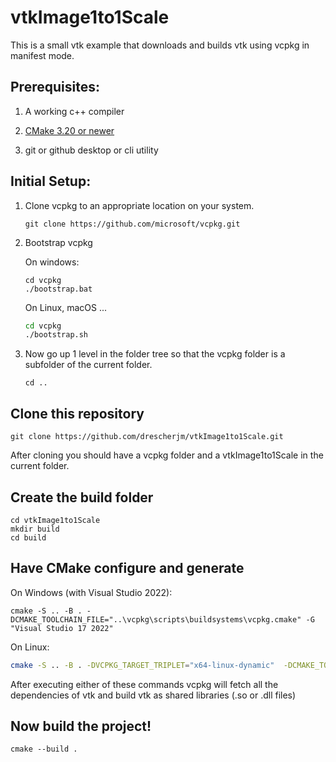 # vtkImage1to1Scale

This is a small vtk example that downloads and builds vtk using vcpkg in manifest mode.

## Prerequisites:

1. A working c++ compiler

2. [CMake 3.20 or newer](https://cmake.org/download/)

3. git or github desktop or cli utility

## Initial Setup:

1. Clone vcpkg to an appropriate location on your system.
   
   ```shell
   git clone https://github.com/microsoft/vcpkg.git
   ```
2. Bootstrap vcpkg
   
   On windows:
   
   ```shell
   cd vcpkg
   ./bootstrap.bat
   ```
   
   On Linux, macOS ...
   
   ```bash
   cd vcpkg
   ./bootstrap.sh
   ```
3. Now go up 1 level in the folder tree so that the vcpkg folder is a subfolder of the current folder.
   ```shell
   cd ..
   ```
## Clone this repository
```shell
git clone https://github.com/drescherjm/vtkImage1to1Scale.git
```
After cloning you should have a vcpkg folder and a vtkImage1to1Scale in the current folder.

## Create the build folder
```shell
cd vtkImage1to1Scale
mkdir build
cd build
```
## Have CMake configure and generate
On Windows (with Visual Studio 2022): 
```shell
cmake -S .. -B . -DCMAKE_TOOLCHAIN_FILE="..\vcpkg\scripts\buildsystems\vcpkg.cmake" -G "Visual Studio 17 2022"
```
On Linux:
```bash
cmake -S .. -B . -DVCPKG_TARGET_TRIPLET="x64-linux-dynamic"  -DCMAKE_TOOLCHAIN_FILE=../vcpkg/scripts/buildsystems/vcpkg.cmake
```

After executing either of these commands vcpkg will fetch all the dependencies of vtk and build vtk as shared libraries (.so or .dll files)

## Now build the project!
```shell
cmake --build .
```
